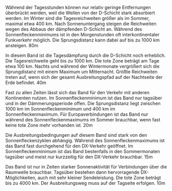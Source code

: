 Während der Tagesstunden können nur relativ geringe Entfernungen überbrückt werden, weil die Wellen von der D-Schicht stark absorbiert werden. Im Winter sind die Tagesreichweiten größer als im Sommer, maximal etwa 400 km. Nach Sonnenuntergang steigen die Reichweiten wegen des Abbaus der dämpfenden D-Schicht an. Während des Sonnenfleckenminimums ist in den Morgenstunden oft interkontinentaler Funkverkehr möglich. Die Sprungsdistanz kann dabei auf bis zu 1000 km ansteigen.
80m

In diesem Band ist die Tagesdämpfung durch die D-Schicht noch erheblich. Die Tagesreichweite geht bis zu 1000 km. Die tote Zone beträgt am Tage etwa 100 km. Nachts und während der Wintermonate vergrößert sich die Sprungdistanz mit einem Maximum um Mitternacht. Größte Reichweiten treten auf, wenn sich der gesamt Ausbreitungspfad auf der Nachtseite der Erde befindet.
40m

Fast zu allen Zeiten lässt sich das Band für den Verkehr mit anderen Kontinenten nutzen. Im Sonnenfleckenminimum ist das Band nur tagsüber und in der Dämmerungsperiode offen. Die Sprungsdistanz liegt zwischen 1000 km im Sonnenfleckenminimum und 400 km im Sonnenfleckenmaximum. Für Europaverbindungen ist das Band nur während des Sonnenfleckenmaximums im Sommer brauchbar, wenn fast keine tote Zone mehr vorhanden ist.
20m

Die Ausbreitungsbedingungen auf diesem Band sind stark von den Sonnenfleckenzyklen abhängig. Während des Sonnenfleckenmaximums ist das Band fast durchgehend für den DX-Verkehr geöffnet. Im Sonnenfleckenminimum ist das Band bestenfalls in den Sommermonaten tagsüber und meist nur kurzzeitig für den DX-Verkehr brauchbar.
15m

Das Band ist nur in Zeiten starker Sonnenaktivität für Verbindungen über die Raumwelle brauchbar. Tagsüber bestehen dann hervorragende DX-Möglichkeiten, auch mit sehr kleiner Sendeleistung. Die tote Zone beträgt bis zu 4000 km. Der Ausbreitungsweg muss auf der Tagseite erfolgen.
10m